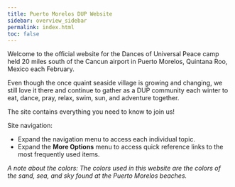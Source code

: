 ```yaml
---
title: Puerto Morelos DUP Website
sidebar: overview_sidebar
permalink: index.html
toc: false
---
```


Welcome to the official website for the Dances of Universal Peace camp held 20 miles south of the Cancun airport in Puerto Morelos, Quintana Roo, Mexico each February.

Even though the once quaint seaside village is growing and changing, we still love it there and continue to gather as a DUP community each winter to eat, dance, pray, relax, swim, sun, and adventure together.

The site contains everything you need to know to join us!

Site navigation:
* Expand the navigation menu to access each individual topic.
* Expand the **More Options** menu to access quick reference links to the most frequently used items.

*A note about the colors: The colors used in this website are the colors of the sand, sea, and sky found at the Puerto Morelos beaches.*